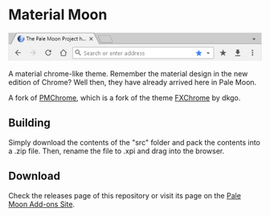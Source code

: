 # Material Moon
![Preview](preview.png)

A material chrome-like theme. Remember the material design in the new edition of Chrome? Well then, they have already arrived here in Pale Moon.

A fork of [PMChrome](https://github.com/Lootyhoof/pmchrome/), which is a fork of the theme [FXChrome](https://addons.mozilla.org/en-US/firefox/addon/fxchrome/) by dkgo.

## Building
Simply download the contents of the "src" folder  and pack the contents into a .zip file. Then, rename the file to .xpi and drag into the browser.

## Download
Check the releases page of this repository or visit its page on the [Pale Moon Add-ons Site](https://addons.palemoon.org/themes/material-moon/).